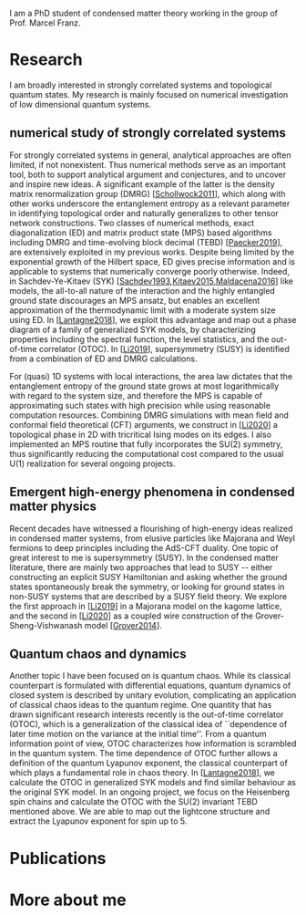 I am a PhD student of condensed matter theory working in the group of Prof. Marcel Franz.

# Research

I am broadly interested in strongly correlated systems and topological quantum states. 
My research is mainly focused on numerical investigation of low dimensional quantum systems.

## numerical study of strongly correlated systems
For strongly correlated systems in general, analytical approaches are often limited, if not nonexistent. 
Thus numerical methods serve as an important tool, both to support analytical argument and conjectures, and to uncover and inspire new ideas. 
A significant example of the latter is the density matrix renormalization group (DMRG) \[[Schollwock2011](www.doi.org/10.1016/j.aop.2010.09.012)\], which along with other works underscore the entanglement entropy as a relevant parameter in identifying topological order and naturally generalizes to other tensor network constructions. 
Two classes of numerical methods, exact diagonalization (ED) and matrix product state (MPS) based algorithms including DMRG and time-evolving block decimal (TEBD) \[[Paecker2019](doi.org/10.1016/j.aop.2019.167998)\], are extensively exploited in my previous works. 
Despite being limited by the exponential growth of the Hilbert space, ED gives precise information and is applicable to systems that numerically converge poorly otherwise. 
Indeed, in Sachdev-Ye-Kitaev (SYK) \[[Sachdev1993](doi.org/10.1103/PhysRevLett.70.3339),[Kitaev2015](online.kitp.ucsb.edu/online/entangled15/kitaev/),[Maldacena2016](doi.org/10.1103/PhysRevD.94.106002)\] like models, the all-to-all nature of the interaction and the highly entangled ground state discourages an MPS ansatz, but enables an excellent approximation of the thermodynamic limit with a moderate system size using ED. 
In \[[Lantagne2018](10.1103/PhysRevB.97.235124)\], we exploit this advantage and map out a phase diagram of a family of generalized SYK models, by characterizing properties including the spectral function, the level statistics, and the out-of-time correlator (OTOC). 
In \[[Li2019](10.1103/PhysRevB.100.195146)\], supersymmetry (SUSY) is identified from a combination of ED and DMRG calculations.


For (quasi) 1D systems with local interactions, the area law dictates that the entanglement entropy of the ground state grows at most logarithmically with regard to the system size, and therefore the MPS is capable of approximating such states with high precision while using reasonable computation resources. 
Combining DMRG simulations with mean field and conformal field theoretical (CFT) arguments, we construct in \[[Li2020](doi.org/10.1103/PhysRevB.102.165123)\] a topological phase in 2D with tricritical Ising modes on its edges. I also implemented an MPS routine that fully incorporates the SU(2) symmetry, thus significantly reducing the computational cost compared to the usual U(1) realization for several ongoing projects.

## Emergent high-energy phenomena in condensed matter physics
Recent decades have witnessed a flourishing of high-energy ideas realized in condensed matter systems, from elusive particles like Majorana and Weyl fermions to deep principles including the AdS-CFT duality. One topic of great interest to me is supersymmetry (SUSY).
In the condensed matter literature, there are mainly two approaches that lead to SUSY -- either constructing an explicit SUSY Hamiltonian and asking whether the ground states spontaneously break the symmetry, or looking for ground states in non-SUSY systems that are described by a SUSY field theory. 
We explore the first approach in \[[Li2019](doi.org/10.1103/PhysRevB.100.195146)\] in a Majorana model on the kagome lattice, and the second in \[[Li2020](doi.org/10.1103/PhysRevB.102.165123)\] as a coupled wire construction of the Grover-Sheng-Vishwanash model \[[Grover2014](doi.org/10.1126/science.1248253)\].

## Quantum chaos and dynamics
Another topic I have been focused on is quantum chaos. 
While its classical counterpart is formulated with differential equations, quantum dynamics of closed system is described by unitary evolution, complicating an application of classical chaos ideas to the quantum regime. 
One quantity that has drawn significant research interests recently is the out-of-time correlator (OTOC), which is a generalization of the classical idea of ``dependence of later time motion on the variance at the initial time''. 
From a quantum information point of view, OTOC characterizes how information is scrambled in the quantum system. The time dependence of OTOC further allows a definition of the quantum Lyapunov exponent, the classical counterpart of which plays a fundamental role in chaos theory. 
In \[[Lantagne2018](10.1103/PhysRevB.97.235124)\], we calculate the OTOC in generalized SYK models and find similar behaviour as the original SYK model. 
In an ongoing project, we focus on the Heisenberg spin chains and calculate the OTOC with the SU(2) invariant TEBD mentioned above. We are able to map out the lightcone structure and extract the Lyapunov exponent for spin up to 5.

# Publications

# More about me

